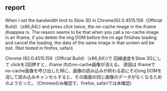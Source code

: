 ## report
When I set the bandwidth limit to Slow 3G in Chrome(92.0.4515.159（Official Build）（x86_64）) and press click twice, the no-cache image in the iframe disappea
rs. The reason seems to be that when you call a no-cache image in an iframe, if you delete the img DOM before the im
age finishes loading and cancel the loading, the data of the same image in that screen will be lost. (Not tested in firefox, safari)

Chrome (92.0.4515.159（Official Build）（x86_64）)で 回線速度をSlow 3Gにして clickを2回押すと、iframe 内のno-cache画像が消える。
原因は iframeでno-cache画像を呼び出した時に、画像の読み込みが終わる前にそのimg DOMを消して読み込みキャンセルすると、その画面の同じ画像のデータがなくなるためのようだった。
(Chromeのみ確認で、firefox, safariでは未確認)
